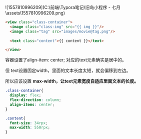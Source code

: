 ![1557810996209](C:\前端\Typora笔记\旧岛小程序 - 七月\assets\1557810996209.png)

```html
<view class="class-container">
  <image class="class-img" src="{{ img }}"/>
  <image class="tag" src="images/movie@tag.png"/>
  
  <text class="content">{{ content }}</text>

</view>
```

容器设置了align-item: center;  对应的text元素确实是居中的。

但 text设置固定width，里面的文本长度太短，就会偏移到左边。

所以应该设置 **max-width，让text元素宽度自适应里面文本的长度。**

```css
.class-container{
  display: flex;
  flex-direction: column;
  align-items: center;
}

.content{
  font-size: 34rpx;
  max-width: 550rpx;
}
```

